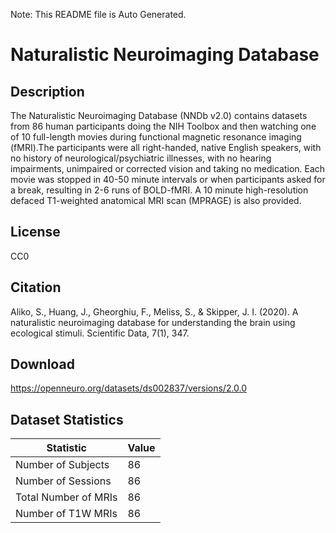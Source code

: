 Note: This README file is Auto Generated.

# Naturalistic Neuroimaging Database

## Description

The Naturalistic Neuroimaging Database (NNDb v2.0) contains datasets from 86 human participants doing the NIH Toolbox and then watching one of 10 full-length movies during functional magnetic resonance imaging (fMRI).The participants were all right-handed, native English speakers, with no history of neurological/psychiatric illnesses, with no hearing impairments, unimpaired or corrected vision and taking no medication. Each movie was stopped in 40-50 minute intervals or when participants asked for a break, resulting in 2-6 runs of BOLD-fMRI. A 10 minute high-resolution defaced T1-weighted anatomical MRI scan (MPRAGE) is also provided.


## License

CC0

## Citation

Aliko, S., Huang, J., Gheorghiu, F., Meliss, S., & Skipper, J. I. (2020). A naturalistic neuroimaging database for understanding the brain using ecological stimuli. Scientific Data, 7(1), 347.

## Download

https://openneuro.org/datasets/ds002837/versions/2.0.0

## Dataset Statistics

| Statistic | Value |
| --- | --- |
| Number of Subjects | 86 |
| Number of Sessions | 86 |
| Total Number of MRIs | 86 |
| Number of T1W MRIs | 86 |

